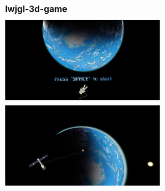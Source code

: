 # lwjgl-3d-game

<p align="center">
  <img src="1.jpg" width="800"/>
</p>

<p align="center">
  <img src="2.jpg" width="800"/>
</p>
